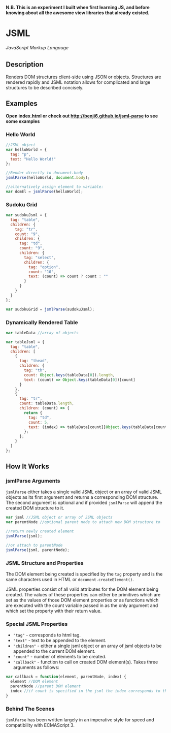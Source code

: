 **N.B. This is an experiment I built when first learning JS, and before knowing about all the awesome view libraries that already existed.**

# JSML
###### JavaScript Markup Langauge

## Description
Renders DOM structures client-side using JSON or objects. Structures are rendered rapidly and JSML notation allows for complicated and large structures to be described concisely.

## Examples
**Open index.html or check out http://benji6.github.io/jsml-parse to see some examples**


### Hello World
```javascript
//JSML object
var helloWorld = {
  tag: "p",
  text: "Hello World!"
};

//Render directly to document.body
jsmlParse(helloWorld, document.body);

//alternatively assign element to variable:
var domEl = jsmlParse(helloWorld);
```
### Sudoku Grid
```javascript
var sudokuJsml = {
  tag: "table",
  children: {
    tag: "tr",
    count: "9",
    children: {
      tag: "td",
      count: "9",
      children: {
        tag: "select",
        children: {
          tag: "option",
          count: "10",
          text: (count) => count ? count : ""
        }
      }
    }
  }
};

var sudokuGrid = jsmlParse(sudokuJsml);

```
### Dynamically Rendered Table
```javascript
var tableData //array of objects

var tableJsml = {
  tag: "table",
  children: [
    {
      tag: "thead",
      children: {
        tag: "th",
        count: Object.keys(tableData[0]).length,
        text: (count) => Object.keys(tableData[0])[count]
      }
    },
    {
      tag: "tr",
      count: tableData.length,
      children: (count) => {
        return {
          tag: "td",
          count: 5,
          text: (index) => tableData[count][Object.keys(tableData[count])[index]]
        };
      };
    }
  ]
};
```



## How It Works
### jsmlParse Arguments
```jsmlParse``` either takes a single valid JSML object or an array of valid JSML objects as its first argument and returns a corresponding DOM structure. The second argument is optional and if provided ```jsmlParse``` will append the created DOM structure to it.

```javascript
var jsml //JSML object or array of JSML objects
var parentNode //optional parent node to attach new DOM structure to

//return newly created element
jsmlParse(jsml);

//or attach to parentNode
jsmlParse(jsml, parentNode);
```

### JSML Structure and Properties
The DOM element being created is specified by the ```tag``` property and is the same characters used in HTML or ```document.createElement()```.

JSML properties consist of all valid attributes for the DOM element being created. The values of these properties can either be primitives which are set as the values of those DOM element properties or as functions which are executed with the count variable passed in as the only argument and which set the property with their return value.

### Special JSML Properties
- `"tag"` - corresponds to html tag.
- `"text"` - text to be appended to the element.
- `"children"` - either a single jsml object or an array of jsml objects to be appended to the current DOM element.
- `"count"` - number of elements to be created.
- `"callback"` - function to call on created DOM element(s). Takes three arguments as follows:

```javascript
var callback = function(element, parentNode, index) {
  element //DOM element
  parentNode //parent DOM element
  index //if count is specified in the jsml the index corresponds to the index of the element created so far, otherwise it will be 0
}
```
### Behind The Scenes
```jsmlParse``` has been written largely in an imperative style for speed and compatibility with ECMAScript 3.
